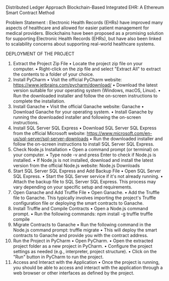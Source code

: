 Distributed Ledger Approach Blockchain-Based Integrated EHR: A Ethereum Smart Contract Method

Problem Statement :
Electronic Health Records (EHRs) have improved many aspects of healthcare and allowed for easier patient
management for medical providers. Blockchains have been proposed as a promising solution for supporting
Electronic Health Records (EHRs), but have also been linked to scalability concerns about supporting real-world
healthcare systems.

DEPLOYMENT OF THE PROJECT
1. Extract the Project Zip File
• Locate the project zip file on your computer.
• Right-click on the zip file and select "Extract All" to extract the contents to a folder of your choice.
2. Install PyCharm
• Visit the official PyCharm website: https://www.jetbrains.com/pycharm/download/
• Download the latest version suitable for your operating system (Windows, macOS, Linux).
• Run the downloaded installer and follow the on-screen instructions to complete the installation.
3. Install Ganache
• Visit the official Ganache website: Ganache
• Download Ganache for your operating system.
• Install Ganache by running the downloaded installer and following the on-screen 
instructions.
4. Install SQL Server SQL Express
• Download SQL Server SQL Express from the official Microsoft website: 
https://www.microsoft.com/en-us/sql-server/sql-server-downloads
• Run the downloaded installer and follow the on-screen instructions to install SQL Server SQL Express.
5. Check Node.js Installation
• Open a command prompt (or terminal) on your computer.
• Type node -v and press Enter to check if Node.js is installed.
• If Node.js is not installed, download and install the latest version from the official Node.js website: Node.js Downloads
6. Start SQL Server SQL Express and Add Backup File
• Open SQL Server SQL Express.
• Start the SQL Server service if it's not already running.
• Attach the backup file to SQL Server SQL Express. This process may vary depending on your specific setup and requirements.
7. Open Ganache and Add Truffle File
• Open Ganache.
• Add the Truffle file to Ganache. This typically involves importing the project's Truffle configuration file or deploying the smart contracts to Ganache.
8. Install Truffle and Compile Contracts
• Open a Node.js command prompt.
• Run the following commands:
npm install -g truffle truffle compile 
9. Migrate Contracts to Ganache
• Run the following command in the Node.js command prompt:
truffle migrate 
• This will deploy the smart contracts to Ganache and provide you with the contract address.
11. Run the Project in PyCharm
• Open PyCharm.
• Open the extracted project folder as a new project in PyCharm.
• Configure the project settings as needed (e.g., interpreter, project structure).
• Click on the "Run" button in PyCharm to run the project.
12. Access and Interact with the Application
• Once the project is running, you should be able to access and interact with the application through a web browser or other interfaces as defined by the project.


